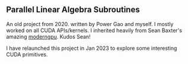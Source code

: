 Parallel Linear Algebra Subroutines
-----------------------------------------------------

An old project from 2020. written by Power Gao and myself. I mostly worked on all CUDA APIs/kernels. I inherited heavily from Sean Baxter's amazing [moderngpu](https://github.com/moderngpu/moderngpu). Kudos Sean!

I have relaunched this project in Jan 2023 to explore some interesting CUDA primitives.
